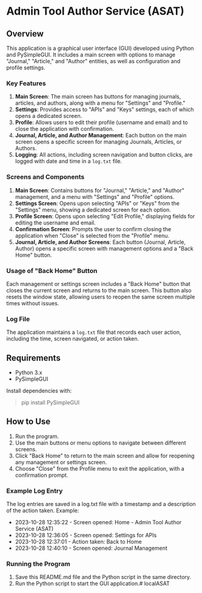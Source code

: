 # Admin Tool Author Service (ASAT)

## Overview

This application is a graphical user interface (GUI) developed using Python and PySimpleGUI. It includes a main screen with options to manage "Journal," "Article," and "Author" entities, as well as configuration and profile settings.

### Key Features

1. **Main Screen**: The main screen has buttons for managing journals, articles, and authors, along with a menu for "Settings" and "Profile."
2. **Settings**: Provides access to "APIs" and "Keys" settings, each of which opens a dedicated screen.
3. **Profile**: Allows users to edit their profile (username and email) and to close the application with confirmation.
4. **Journal, Article, and Author Management**: Each button on the main screen opens a specific screen for managing Journals, Articles, or Authors.
5. **Logging**: All actions, including screen navigation and button clicks, are logged with date and time in a `log.txt` file.

### Screens and Components

1. **Main Screen**: Contains buttons for "Journal," "Article," and "Author" management, and a menu with "Settings" and "Profile" options.
2. **Settings Screen**: Opens upon selecting "APIs" or "Keys" from the "Settings" menu, showing a dedicated screen for each option.
3. **Profile Screen**: Opens upon selecting "Edit Profile," displaying fields for editing the username and email.
4. **Confirmation Screen**: Prompts the user to confirm closing the application when "Close" is selected from the "Profile" menu.
5. **Journal, Article, and Author Screens**: Each button (Journal, Article, Author) opens a specific screen with management options and a "Back Home" button.

### Usage of "Back Home" Button

Each management or settings screen includes a "Back Home" button that closes the current screen and returns to the main screen. This button also resets the window state, allowing users to reopen the same screen multiple times without issues.

### Log File

The application maintains a `log.txt` file that records each user action, including the time, screen navigated, or action taken.

## Requirements

- Python 3.x
- PySimpleGUI

Install dependencies with:

> pip install PySimpleGUI

## How to Use
1. Run the program.
2. Use the main buttons or menu options to navigate between different screens.
3. Click "Back Home" to return to the main screen and allow for reopening any management or settings screen.
4. Choose "Close" from the Profile menu to exit the application, with a confirmation prompt.

### Example Log Entry

The log entries are saved in a log.txt file with a timestamp and a description of the action taken. 
Example:


- 2023-10-28 12:35:22 - Screen opened: Home - Admin Tool Author Service (ASAT)
- 2023-10-28 12:36:05 - Screen opened: Settings for APIs
- 2023-10-28 12:37:01 - Action taken: Back to Home
- 2023-10-28 12:40:10 - Screen opened: Journal Management


### Running the Program
1. Save this README.md file and the Python script in the same directory.
2. Run the Python script to start the GUI application.#   l o c a l A S A T  
 